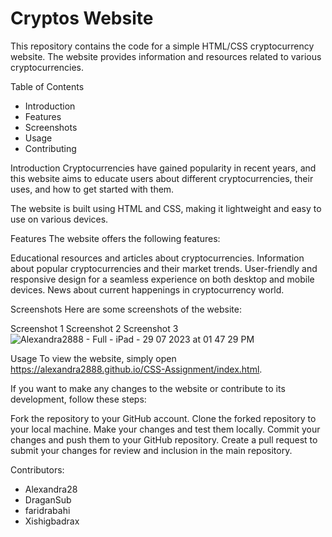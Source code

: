
# Cryptos Website

This repository contains the code for a simple HTML/CSS cryptocurrency website. The website provides information and resources related to various cryptocurrencies.

Table of Contents
- Introduction
- Features
- Screenshots
- Usage
- Contributing

Introduction
Cryptocurrencies have gained popularity in recent years, and this website aims to educate users about different cryptocurrencies, their uses, and how to get started with them.

The website is built using HTML and CSS, making it lightweight and easy to use on various devices.

Features
The website offers the following features:

Educational resources and articles about cryptocurrencies.
Information about popular cryptocurrencies and their market trends.
User-friendly and responsive design for a seamless experience on both desktop and mobile devices.
News about current happenings in cryptocurrency world.

Screenshots
Here are some screenshots of the website:

Screenshot 1
Screenshot 2
Screenshot 3![Alexandra2888 - Full - iPad - 29  07  2023  at 01 47 29 PM](https://github.com/Alexandra2888/CSS-Assignment/assets/67284999/5add5cfd-1be5-4600-88f0-b2afa2713010)


Usage
To view the website, simply open https://alexandra2888.github.io/CSS-Assignment/index.html.

If you want to make any changes to the website or contribute to its development, follow these steps:

Fork the repository to your GitHub account.
Clone the forked repository to your local machine.
Make your changes and test them locally.
Commit your changes and push them to your GitHub repository.
Create a pull request to submit your changes for review and inclusion in the main repository.

Contributors:
- Alexandra28
- DraganSub
- faridrabahi
- Xishigbadrax



